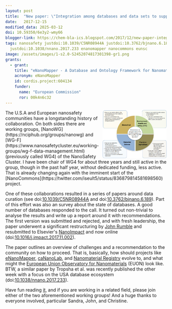 ```yaml
---
layout: post
title:  "New paper: \"Integration among databases and data sets to support productive nanotechnology: Challenges and recommendations\""
date:   2017-12-15
modified_data: 2025-03-12
doi: 10.59350/6e3y2-wmy66
blogger-link: https://chem-bla-ics.blogspot.com/2017/12/new-paper-integration-among-databases.html
tags: nanosafety justdoi:10.1039/C5NR08944A justdoi:10.3762/bjnano.6.189 doi:10.1016/J.IMPACT.2017.11.002
  justdoi:10.1038/nnano.2017.233 enanomapper nanocommons eunsc
image: /assets/images/1-s2.0-S2452074817301398-gr1.png
grants:
  - grant:
    title: "eNanoMapper - A Database and Ontology Framework for Nanomaterials Design and Safety Assessment"
    acronym: eNanoMapper
    id: cordis.project:604134
    funder:
      name: "European Commission"
      ror: 00k4n6c32
---
```


<img style="float: right;" src="/assets/images/1-s2.0-S2452074817301398-gr1.png" width="200" alt="Figure 1 from the NanoImpact article. CC-BY."/>
The U.S.A and European nanosafety communities have a longstanding history of collaboration. On both sides there are working groups,
[NanoWG](https://nciphub.org/groups/nanowg) and [WG-F](https://www.nanosafetycluster.eu/working-groups/wg-f-data-management.html) (previously called
WG4) of the NanoSafety Cluster. I have been chair of WG4 for about three years and still active in the group, though in the past half year, without
dedicated funding, less active. That is already changing again with the imminent start of the
[NanoCommons](https://twitter.com/iseult5/status/836879814581698560) project.

One of these collaborations resulted in a series of papers around data curation (see
doi:[10.1039/C5NR08944A](https://doi.org/10.1039/C5NR08944A) and
doi:[10.3762/bjnano.6.189](https://doi.org/10.3762/bjnano.6.189)). Part of this effort was also an survey about the state of databases. A good
number of databases responded to the call. It turned out non-trivial to analyse the results and write up a report around it with recommendations.
The first version was submitted and rejected, and with fresh leadership, the paper underwent a significant restructuring by
[John Rumble](http://www.codata.org/events/codata-prize/2006-john-rumble-usa) and resubmitted to Elsevier's
[NanoImpact](http://www.sciencedirect.com/science/journal/24520748) and now online
(doi:[10.1016/j.impact.2017.11.002](http://dx.doi.org/10.1016/j.impact.2017.11.002)).

The paper outlines an overview of challenges and a recommendation to the community on how to proceed. That is, basically, how should projects
like [eNanoMapper](https://search.data.enanomapper.net/), [caNanoLab](https://cananolab.nci.nih.gov/caNanoLab/), and
[Nanomaterial Registry](https://www.nanomaterialregistry.org/) evolve to, and what might the
[European Union Observatory for Nanomaterials](https://echa.europa.eu/-/eu-observatory-for-nanomaterials-launched) (EUON) look like. BTW, a
similar paper by Tropsha et al. was recently published the other week with a focus on the USA database ecosystem
(doi:[10.1038/nnano.2017.233](https://doi.org/10.1038/nnano.2017.233)).

Have fun reading [it](https://doi.org/10.1016/j.impact.2017.11.002), and if you are working in a related field, please join
either of the two aforementioned working groups! And a huge thanks to everyone involved, particular Sandra, John, and Christine.
